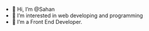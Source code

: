 - 👋 Hi, I’m @Sahan
- 👀 I’m interested in web developing and programming
- 🌱 I’m a Front End Developer.

<!---
san-tzu/san-tzu is a ✨ special ✨ repository because its `README.md` (this file) appears on your GitHub profile.
You can click the Preview link to take a look at your changes.
--->
